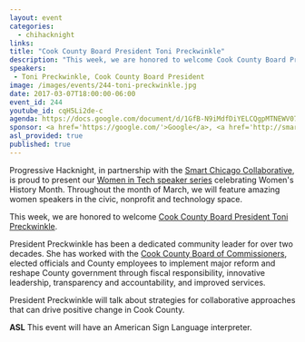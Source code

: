 ```yaml
---
layout: event
categories:
  - chihacknight 
links:
title: "Cook County Board President Toni Preckwinkle"
description: "This week, we are honored to welcome Cook County Board President Toni Preckwinkle to Progressive Hacknight. As a dedicated community leader for over two decades, President Preckwinkle will talk about strategies for collaborative approaches that can drive positive change in Cook County."
speakers:
 - Toni Preckwinkle, Cook County Board President
image: /images/events/244-toni-preckwinkle.jpg
date: 2017-03-07T18:00:00-06:00
event_id: 244
youtube_id: cqH5Li2de-c
agenda: https://docs.google.com/document/d/1GfB-N9iMdfDiYELCQgpMTNEWV07ToccuY4DHsMtGMgQ/edit#
sponsor: <a href='https://google.com/'>Google</a>, <a href='http://smartchicagocollaborative.org/'>Smart Chicago</a>
asl_provided: true
published: true
---
```


Progressive Hacknight, in partnership with the [Smart Chicago Collaborative](http://smartchicagocollaborative.org/), is proud to present our [Women in Tech speaker series](https://chihacknight.org/blog/2017/03/07/presenting-the-women-in-tech-speaker-series.html) celebrating Women's History Month. Throughout the month of March, we will feature amazing women speakers in the civic, nonprofit and technology space.

This week, we are honored to welcome [Cook County Board President Toni Preckwinkle](https://www.cookcountyil.gov/person/toni-preckwinkle).

President Preckwinkle has been a dedicated community leader for over two decades. She has worked with the [Cook County Board of Commissioners](https://www.cookcountyil.gov/board-of-commissioners), elected officials and County employees to implement major reform and reshape County government through fiscal responsibility, innovative leadership, transparency and accountability, and improved services.

President Preckwinkle will talk about strategies for collaborative approaches that can drive positive change in Cook County.

**ASL** This event will have an American Sign Language interpreter.
